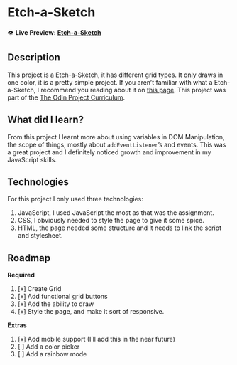 # Etch-a-Sketch

👁️ **Live Preview: [Etch-a-Sketch](https://devonthedeveloper.github.io/Etch-a-Sketch)**

## Description

This project is a Etch-a-Sketch, it has different grid types. It only draws in one color, it is a pretty simple project. 
If you aren’t familiar with what a Etch-a-Sketch, I recommend you reading about it on [this page](https://en.wikipedia.org/wiki/Etch_A_Sketch).
This project was part of the [The Odin Project Curriculum](https://theodinproject.com/about).

## What did I learn?

From this project I learnt more about using variables in DOM Manipulation, the scope of things, mostly about `addEventListener`’s and events. This was a great project and I definitely noticed growth and improvement in my JavaScript skills.

## Technologies

For this project I only used three technologies:
1. JavaScript, I used JavaScript the most as that was the assignment.
2. CSS, I obviously needed to style the page to give it some spice.
3. HTML, the page needed some structure and it needs to link the script and stylesheet.

## Roadmap

**Required**
1. [x] Create Grid
2. [x] Add functional grid buttons
3. [x] Add the ability to draw
4. [x] Style the page, and make it sort of responsive.

**Extras**
1. [x] Add mobile support (I’ll add this in the near future)
2. [ ] Add a color picker
3. [ ] Add a rainbow mode

